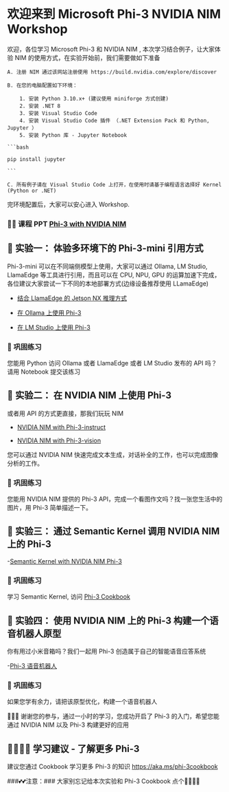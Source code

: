 # 欢迎来到 Microsoft Phi-3 NVIDIA NIM Workshop

欢迎，各位学习 Microsoft Phi-3 和 NVIDIA NIM , 本次学习结合例子，让大家体验 NIM 的使用方式，在实验开始前，我们需要做如下准备

    A. 注册 NIM 通过该网站注册使用 https://build.nvidia.com/explore/discover

    B. 在您的电脑配置如下环境：

        1. 安装 Python 3.10.x+ (建议使用 miniforge 方式创建)
        2. 安装 .NET 8
        3. 安装 Visual Studio Code
        4. 安装 Visual Studio Code 插件 （.NET Extension Pack 和 Python, Jupyter ）
        5. 安装 Python 库 - Jupyter Notebook

    ```bash

    pip install jupyter

    ```

    C. 所有例子请在 Visual Studio Code 上打开，在使用时请基于编程语言选择好 Kernel (Python or .NET)

完环境配置后，大家可以安心进入 Workshop. 

### **📖📖 课程 PPT** [Phi-3 with NVIDIA NIM](./ppt/nvidia-summer-bootcamp-kinfey.pdf)

## **🧪 实验一： 体验多环境下的 Phi-3-mini 引用方式**

Phi-3-mini 可以在不同端侧模型上使用，大家可以通过 Ollama, LM Studio, LlamaEdge 等工具进行引用，而且可以在 CPU, NPU, GPU 的运算加速下完成，各位建议大家尝试一下不同的本地部署方式(边缘设备推荐使用 LLamaEdge)

- [结合 LlamaEdge 的 Jetson NX 推理方式](https://github.com/microsoft/Phi-3CookBook/blob/main/md/03.Inference/translations/zh-cn/Jetson_Inference.md)

- [在 Ollama 上使用 Phi-3](https://github.com/microsoft/Phi-3CookBook/blob/main/md/02.QuickStart/translations/zh-cn/Ollama_QuickStart.md)

- [在 LM Studio 上使用 Phi-3](https://github.com/microsoft/Phi-3CookBook/blob/main/md/02.QuickStart/translations/zh-cn/LMStudio_QuickStart.md)

### **🍔 巩固练习**

您能用 Python 访问 Ollama 或者 LlamaEdge 或者 LM Studio 发布的 API 吗？ 请用 Notebook 提交该练习


## **🧪 实验二： 在 NVIDIA NIM 上使用 Phi-3**

或者用 API 的方式更直接，那我们玩玩 NIM

- [NVIDIA NIM with Phi-3-instruct](./Phi-3-Instruct.ipynb)

- [NVIDIA NIM with Phi-3-vision](./Phi-3-Vision.ipynb)

您可以通过 NVIDIA NIM 快速完成文本生成，对话补全的工作，也可以完成图像分析的工作。

### **🍔 巩固练习**

您能用 NVIDIA NIM 提供的 Phi-3 API，完成一个看图作文吗？找一张您生活中的图片，用 Phi-3 简单描述一下。


## **🧪 实验三： 通过 Semantic Kernel 调用 NVIDIA NIM 上的 Phi-3**

-[Semantic Kernel with NVIDIA NIM Phi-3](./Phi-3-SK.ipynb) 

### **🍔 巩固练习** 

学习 Semantic Kernel, 访问 [Phi-3 Cookbook](https://github.com/microsoft/semantickernelcookbook)


## **🧪 实验四： 使用 NVIDIA NIM 上的 Phi-3 构建一个语音机器人原型**

你有用过小米音箱吗？我们一起用 Phi-3 创造属于自己的智能语音应答系统

-[Phi-3 语音机器人](./Phi-3-Voice.ipynb)


### **🍔 巩固练习**

如果您学有余力，请把该原型优化，构建一个语音机器人


🎉🎉🎉 谢谢您的参与，通过一小时的学习，您成功开启了 Phi-3 的入门，希望您能通过 NVIDIA NIM 以及 Phi-3 构建更好的应用

## **🚀🚀🚀🚀 学习建议 - 了解更多 Phi-3**

建议您通过 Cookbook 学习更多 Phi-3 的知识 https://aka.ms/phi-3cookbook

###💕💕注意：### 大家别忘记给本次实验和 Phi-3 Cookbook 点个🌟🌟🌟🌟

